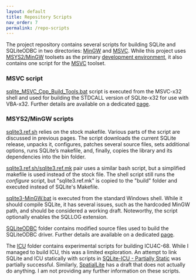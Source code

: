 ```yaml
---
layout: default
title: Repository Scripts
nav_order: 7
permalink: /repo-scripts
---
```


The project repository contains several scripts for building SQLite and SQLiteODBC in two directories: [MinGW][MinGW Scripts] and [MSVC][MSVC Scripts]. While this project uses [MSYS2/MinGW][] toolsets as the primary [development environment][Dev Env], it also contains one script for the [MSVC][] toolset.

### MSVC script

[sqlite_MSVC_Cpp_Build_Tools.bat][] script is executed from the MSVC-x32 shell and used for building the STDCALL version of SQLite-x32 for use with VBA-x32. Further details are available on a dedicated [page][SQLite MSVC].

### MSYS2/MinGW scripts

[sqlite3.ref.sh][Proxy] relies on the stock makefile. Various parts of the script are discussed in previous pages. The script downloads the current SQLite release, unpacks it, configures, patches several source files, sets additional options, runs SQLite’s makefile,  and, finally, copies the library and its dependencies into the bin folder.

[sqlite3.ref.sh/sqlite3.ref.mk][Combo] pair uses a similar bash script, but a simplified makefile is used instead of the stock file. The shell script still runs the *configure* script, but "sqlite3.ref.mk" is copied to the "build" folder and executed instead of SQLite's Makefile.

[sqlite3-MinGW.bat][] is executed from the standard Windows shell. While it should compile SQLite, it has several issues, such as the hardcoded MinGW path, and should be considered a working draft. Noteworthy, the script optionally enables the SQLLOG extension.

[SQLiteODBC][SQLiteODBC GH] folder contains modified source files used to build the SQLiteODBC driver. Further details are available on a dedicated [page][SQLiteODBC docs].


The [ICU][] folder contains experimental scripts for building ICU4C-68. While I managed to build ICU, this was a limited exploration. An attempt to link SQLite and ICU statically with scripts in [SQLite-ICU - Partially Static][] was partially successful. Similarly, [SpatialLite][] has a draft that does not actually do anything. I am not providing any further information on these scripts.

<!-- References -->

[MinGW Scripts]: https://github.com/pchemguy/SQLite-ICU-MinGW/tree/master/MinGW
[MSVC Scripts]: https://github.com/pchemguy/SQLite-ICU-MinGW/tree/master/MSVC
[MSYS2/MinGW]: https://www.msys2.org/
[MSVC]: https://docs.microsoft.com/en-us/cpp/build/building-on-the-command-line
[Dev Env]: https://pchemguy.github.io/SQLite-ICU-MinGW/devenv
[Proxy]: https://github.com/pchemguy/SQLite-ICU-MinGW/blob/master/MinGW/Proxy/sqlite3.ref.sh
[Combo]: https://github.com/pchemguy/SQLite-ICU-MinGW/tree/master/MinGW/Independent
[sqlite_MSVC_Cpp_Build_Tools.bat]: https://github.com/pchemguy/SQLite-ICU-MinGW/blob/master/MSVC/sqlite_MSVC_Cpp_Build_Tools.bat
[SQLite MSVC]: https://pchemguy.github.io/SQLite-ICU-MinGW/stdcall
[sqlite3-MinGW.bat]: https://github.com/pchemguy/SQLite-ICU-MinGW/blob/master/MinGW/Basic/sqlite3-MinGW.bat
[SQLiteODBC GH]: https://github.com/pchemguy/SQLite-ICU-MinGW/tree/master/MinGW/SQLiteODBC
[SQLiteODBC docs]: https://pchemguy.github.io/SQLite-ICU-MinGW/odbc
[ICU]: https://github.com/pchemguy/SQLite-ICU-MinGW/tree/master/MinGW/ICU
[SpatialLite]: https://github.com/pchemguy/SQLite-ICU-MinGW/tree/master/MinGW/SpatialLite
[SQLite-ICU - Partially Static]: https://github.com/pchemguy/SQLite-ICU-MinGW/tree/master/MinGW/SQLite-ICU%20-%20Partially%20Static


